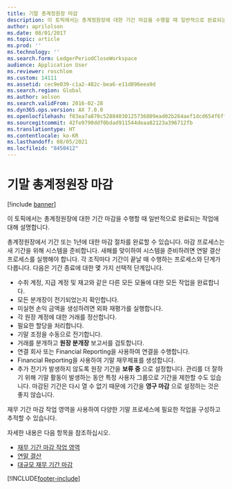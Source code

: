 ```yaml
---
title: 기말 총계정원장 마감
description: 이 토픽에서는 총계정원장에 대한 기간 마감을 수행할 때 일반적으로 완료되는 작업에 대해 설명합니다.
author: aprilolson
ms.date: 08/01/2017
ms.topic: article
ms.prod: ''
ms.technology: ''
ms.search.form: LedgerPeriodCloseWorkspace
audience: Application User
ms.reviewer: roschlom
ms.custom: 14111
ms.assetid: cec9e039-c1a2-482c-bea6-e11d896eea9d
ms.search.region: Global
ms.author: aolson
ms.search.validFrom: 2016-02-28
ms.dyn365.ops.version: AX 7.0.0
ms.openlocfilehash: f83ea7a870c52884030125736809ead02b264aef1dcd654f6ff94dab0fbb2004
ms.sourcegitcommit: 42fe9790ddf0bdad911544deaa82123a396712fb
ms.translationtype: HT
ms.contentlocale: ko-KR
ms.lasthandoff: 08/05/2021
ms.locfileid: "8450412"
---
```

# <a name="close-the-general-ledger-at-period-end"></a>기말 총계정원장 마감

[!include [banner](../includes/banner.md)]

이 토픽에서는 총계정원장에 대한 기간 마감을 수행할 때 일반적으로 완료되는 작업에 대해 설명합니다. 

총계정원장에서 기간 또는 1년에 대한 마감 절차를 완료할 수 있습니다. 마감 프로세스는 새 기간을 위해 시스템을 준비합니다. 새해를 맞이하여 시스템을 준비하려면 연말 결산 프로세스를 실행해야 합니다. 각 조직마다 기간이 끝날 때 수행하는 프로세스와 단계가 다릅니다. 다음은 기간 종료에 대한 몇 가지 선택적 단계입니다.

-   수취 계정, 지급 계정 및 재고와 같은 다른 모든 모듈에 대한 모든 작업을 완료합니다.
-   모든 분개장이 전기되었는지 확인합니다.
-   미실현 손익 금액을 생성하려면 외화 재평가를 실행합니다.
-   각 원장 계정에 대한 거래를 정산합니다.
-   필요한 할당을 처리합니다.
-   기말 조정을 수동으로 전기합니다.
-   거래를 분개하고 **원장 분개장** 보고서를 검토합니다.
-   연결 회사 또는 Financial Reporting을 사용하여 연결을 수행합니다.
-   Financial Reporting을 사용하여 기말 재무제표를 생성합니다.
-   추가 전기가 발생하지 않도록 원장 기간을 **보류 중** 으로 설정합니다. 관리를 더 잘하기 위해 기말 활동이 발생하는 동안 특정 사용자 그룹으로 기간을 제한할 수도 있습니다. 마감된 기간은 다시 열 수 없기 때문에 기간을 **영구 마감** 으로 설정하는 것은 좋지 않습니다.

재무 기간 마감 작업 영역을 사용하여 다양한 기말 프로세스에 필요한 작업을 구성하고 추적할 수 있습니다. 


자세한 내용은 다음 항목을 참조하십시오.
- [재무 기간 마감 작업 영역](financial-period-close-workspace.md) 
- [연말 결산](Year-end-close.md)  
- [대규모 재무 기간 마감](tasks/mass-financial-period-close.md)






[!INCLUDE[footer-include](../../includes/footer-banner.md)]